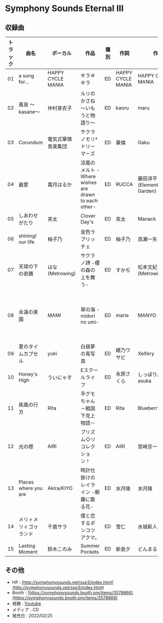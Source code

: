 # Symphony Sounds Eternal Ⅲ

## 収録曲

| トラック | 曲名 | ボーカル | 作品 | 種別 | 作詞 | 作曲 | 編曲 | その他 | 年 |
|---|---|---|---|---|---|---|---|---|---|
| 01 | a song for... | HAPPY CYCLE MANIA | キラ☆キラ | ED | HAPPY CYCLE MANIA | HAPPY CYCLE MANIA | HAPPY CYCLE MANIA |  | 2007 |
| 02 | 風音 ～kasane～ | 仲村芽衣子 | ルリのかさね ～いもうと物語り～ | ED | kaoru | maru | maru |  | 2017 |
| 03 | Corundum | 電気式華憐音楽集団 | サクラノモリ†ドリーマーズ | ED | 華憐 | Gaku | Gaku |  | 2016 |
| 04 | 最愛 | 霜月はるか | 涼風のメルト -Where wishes are drawn to each other- | ED | RUCCA | 藤田淳平(Elements Garden) | 藤田淳平(Elements Garden) |  | 2010 |
| 05 | しあわせがたり | 茶太 | Clover Day's | ED | 茶太 | Manack | Manack |  | 2014 |
| 06 | shining! our life  | 柚子乃 | 金色ラブリッチェ | ED | 柚子乃 | 高瀬一矢 | 高瀬一矢 | Guitar：尾崎武士<br>Sound Produced by I've | 2017 |
| 07 | 天球の下の奇蹟 | はな(Metrowing) | サクラノ詩 -櫻の森の上を舞う- | ED | すかぢ | 松本文紀(Metrowing) | 松本文紀(Metrowing) | Mix：Kensei Ogata(viewtorino) | 2015 |
| 08 | 永遠の楽園 | MAMI | 翠の海 -midori no umi- | ED | marie | MANYO | MANYO | ギター：渡邉"nabeken"賢一<br>ベース：上條貴史<br>ドラム：矢吹正則<br>ストリングス：土屋玲子ストリングス | 2011 |
| 09 | 夏のタイムカプセル | yuki | 白昼夢の青写真 | ED | 緒乃ワサビ | Xelfery | Muu Dogg | ベース：山本寛之<br>オリジナルコンポーザー：Xelfery | 2020 |
| 10 | Honey's High | ういにゃす | Eスクールライフ | ED | 永原さくら | しっぽり虎太郎 / asuka | 人狼仮面 | 音楽制作：SONO MAKERS | 2019 |
| 11 | 疾風の行方 | Rita | 平グモちゃん －戦国下克上物語－ | ED | Rita | Blueberry&Yogurt | Blueberry&Yogurt |  | 2012 |
| 12 | 光の標  | AiRI | プリズム◇リコレクション！ | ED | AiRI | 宮崎京一 | 宮崎京一 |  | 2013 |
| 13 | Places where you are  | Akira/KIYO | 時計仕掛けのレイライン -朝霧に散る花- | ED | 水月陵 | 水月陵 | 水月陵 |  | 2015 |
| 14 | メリィメリィゴゥランド | 千歳サラ | 僕と恋するポンコツアクマ。 | ED | 雪仁 | 水城新人 | 水城新人 |  | 2015 |
| 15 | Lasting Moment | 鈴木このみ | Summer Pockets | ED | 新島夕 | どんまる | どんまる |  | 2018 |

## その他

- HP : [http://symphonysounds.net/sse3/index.html](http://symphonysounds.net/sse3/index.html)
- Booth : [https://symphonysounds.booth.pm/items/3578866](https://symphonysounds.booth.pm/items/3578866)
- 視聴 : [Youtube](https://www.youtube.com/watch?v=EhaNIXLZA4k)
- メディア : CD
- 発売日 : 2022/02/25
